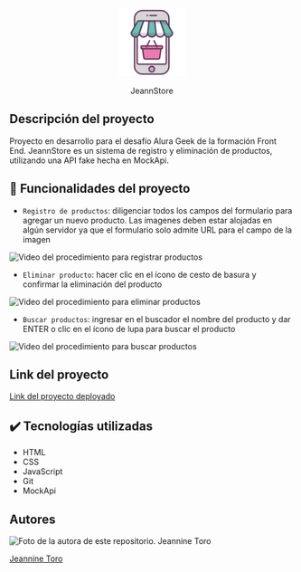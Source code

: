 <!-- ![Logo de la página Jeannstore](/img/logo.png) -->

<div align="center">
    <img src="/img/logo.png" alt="Logo de la página JeannStore" width="120px"/>
</div>

<p align="center">JeannStore</p>

## Descripción del proyecto

<p>Proyecto en desarrollo para el desafío Alura Geek de la formación Front End. JeannStore es un sistema de registro y eliminación de productos, utilizando una API fake hecha en MockApi.</p>

## :hammer: Funcionalidades del proyecto

- `Registro de productos`: diligenciar todos los campos del formulario para agregar un nuevo producto. Las imagenes deben estar alojadas en algún servidor ya que el formulario solo admite URL para el campo de la imagen

![Video del procedimiento para registrar productos](/img/gif/Registro%20de%20productos.gif)

- `Eliminar producto`: hacer clic en el ícono de cesto de basura y confirmar la eliminación del producto

![Video del procedimiento para eliminar productos](/img/gif/Eliminacion%20de%20producto.gif)

- `Buscar productos`: ingresar en el buscador el nombre del producto y dar ENTER o clic en el ícono de lupa para buscar el producto

![Video del procedimiento para buscar productos](/img/gif/Buscar%20producto.gif)


## Link del proyecto
[Link del proyecto deployado](https://jean-store.vercel.app/)

## :heavy_check_mark: Tecnologías utilizadas

- HTML
- CSS
- JavaScript
- Git
- MockApi

## Autores

<div>
    <img src="https://avatars.githubusercontent.com/u/91158334?v=4" width="120px" alt="Foto de la autora de este repositorio. Jeannine Toro"/>
</div>

[Jeannine Toro](https://github.com/JeannineToro)